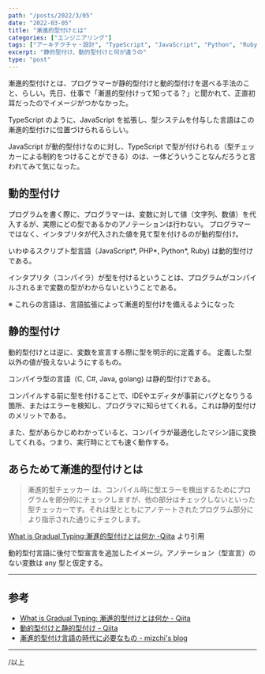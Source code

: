 ```yaml
---
path: "/posts/2022/3/05"
date: "2022-03-05"
title: "漸進的型付けとは"
categories: ["エンジニアリング"]
tags: ["アーキテクチャ・設計", "TypeScript", "JavaScript", "Python", "Ruby" ]
excerpt: "静的型付け、動的型付けと何が違うの"
type: "post"
---
```


漸進的型付けとは、プログラマーが静的型付けと動的型付けを選べる手法のこと、らしい。先日、仕事で「漸進的型付けって知ってる？」と聞かれて、正直初耳だったのでイメージがつかなかった。

TypeScript のように、JavaScript を拡張し、型システムを付与した言語はこの漸進的型付けに位置づけられるらしい。

JavaScript が動的型付けなのに対し、TypeScript で型が付けられる（型チェッカーによる制約をつけることができる）のは、一体どういうことなんだろうと言われてみて気になった。

## 動的型付け

プログラムを書く際に、プログラマーは、変数に対して値（文字列、数値）を代入するが、実際にどの型であるかのアノテーションは行わない。
プログラマーではなく、インタプリタが代入された値を見て型を付けるのが動的型付け。

いわゆるスクリプト型言語（JavaScript*, PHP*, Python*, Ruby) は動的型付けである。

インタプリタ（コンパイラ）が型を付けるということは、プログラムがコンパイルされるまで変数の型がわからないということである。

※ これらの言語は、言語拡張によって漸進的型付けを備えるようになった

## 静的型付け

動的型付けとは逆に、変数を宣言する際に型を明示的に定義する。
定義した型以外の値が扱えないようにするもの。

コンパイラ型の言語（C, C#, Java, golang) は静的型付けである。

コンパイルする前に型を付けることで、IDEやエディタが事前にバグとなりうる箇所、またはエラーを検知し、プログラマに知らせてくれる。これは静的型付けのメリットである。

また、型があらかじめわかっていると、コンパイラが最適化したマシン語に変換してくれる。つまり、実行時にとても速く動作する。


## あらためて漸進的型付けとは

> 漸進的型チェッカー は、コンパイル時に型エラーを検出するためにプログラムを部分的にチェックしますが、他の部分はチェックしないといった型チェッカーです。それは型とともにアノテートされたプログラム部分により指示された通りにチェクします。

[What is Gradual Typing:漸進的型付けとは何か -Qiita](https://qiita.com/t2y/items/0a604384e18db0944398#%E6%BC%B8%E9%80%B2%E7%9A%84%E5%9E%8B%E3%83%81%E3%82%A7%E3%83%83%E3%82%AF) より引用


動的型付言語に後付で型宣言を追加したイメージ。アノテーション（型宣言）のない変数は any 型と仮定する。

---

## 参考

- [What is Gradual Typing: 漸進的型付けとは何か - Qiita](https://qiita.com/t2y/items/0a604384e18db0944398)
- [動的型付けと静的型付け - Qiita](https://qiita.com/toryuneko/items/c023031b61886cae2a99)
- [漸進的型付け言語の時代に必要なもの - mizchi's blog](https://mizchi.hatenablog.com/entry/2018/07/05/180219)

---

/以上




